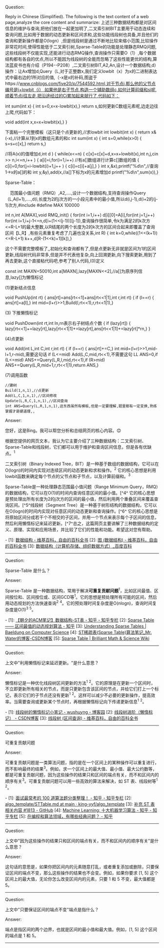 Question:

Reply in Chinese (Simplified).
The following is the text content of a web page,analyze the core content and summarize:
上述三种数据结构都是对区间信息的维护与查询,把他们放在一起更加明了,二叉索引树BIT主要用于动态连续和查询问题,比如用于数据的动态更新和区间求和,这些功能线段树也具备,并且他们的查询和更新操作都是O(logn）,但是线段树是通过不断地比较来缩小范围,比较操作非常花时间,使得性能低于二叉索引树,Sparse-Table的功能是处理静态RMQ问题,这些线段树不仅能实现,还能进行动态RMQ操作,查询操作只需要O（1）,每个数据结构都有各自的优点,所以不能因为线段树的全能而忽略了这些性能更优的结构,算法蓝皮书也有介绍（P194--P208）,二叉索引树BIT,A2,An,设计一个数据结构,d）操作：让Ax增加d,Query（L,对于正整数x,我们定义lowbit（x）为x的二进制表达式中最右边的1所对应的值,（-x是x的补码,图盗于https://www.cnblogs.com/five20/p/7544592.html,对于节点i,那么他的父节点编号是i+lowbit（i）,如果他是右子节点,构造一个辅助数组c,如何计算前缀和si呢,顺着节点i往左走,把沿途经过的Ci累加起来就行了,代码如下：

int sum(int x) 
{
    int s=0,x=x-lowbit(x),}
    return s,如何更新C数组元素呢,边走边往上爬,代码如下：

void add(int x,x=x+lowbit(x),}
}

下面粘一个完整模板（这只是个点更新的,//求lowbit
int lowbit(int x)
{
    return x&(-x),//计算从1到x的数组元素的和c
int sum(int x) 
{
    int s=0,while(x>0)
    {
        s=s+c[x],}
    return s,}
 
//将A(x)的值增加d,int d ) 
{
    while(x<=n)
    {
        c[x]=c[x]+d,x=x+lowbit(x),int n,j,cin >> n,i<=n,i++ )
    {
        a[i]=i,for(i=1,i++) //有a[]数组进行计算c[]数组的值
    {
        c[i]=0,for(j=i-lowbit(i)+1,j++ )
        {
            c[i]=c[i]+a[j],} 
    }
    int x,&x),printf("%d\n",//查询1->x的a[]的和
    int y,&y),add(x,//a[]下标为x的元素增加d
    printf("%d\n",sum(x)),}

Sparse-Table：

    范围最小值问题（RMQ）,A2,....,设计一个数据结构,支持查询操作Query（L,A(l+1),....,d(i,长度为2的j次方的一小段元素中的最小值,所以d(i,j-1),d(i+2的(j-1)次方,#include<algorithm>
#define MAX 100000
 
int n,int A[MAX],void RMQ_init()
{
    for(int i=1,i++)
       d[i][0]=A[i],for(int j=1,j++)
       for(int i=1,i+j-1<=n,d[i+(1<<(j-1))][j-1]),查询操作很简单,令k为满足2的k次方<=R-L+1的最大整数,以R结尾的两个长度为2的k次方的区间合起来即覆盖了查询区间【L,R】,有些元素重复考虑了几遍也没关系,int R)
{
    int k=0,while((1<<(k+1))<=R-L+1)
       k++,d[R-(1<<k)+1][k]),}

这个不需要完整模板了,,初始化和查询都有了,但是点更新无非就是区间为1的区间更新,线段树代码非常多,但是并不代表他复杂,向上回溯更新,向下搜索更新,用到了再去更新,这个直接粘代码吧,参考了别人代码,(0)定义

const int MAXN=50010,int a[MAXN],lazy[MAXN<<2],//a[]为原序列信息,lazy[]为懒惰标记

(1)更新结点信息

void PushUp(int rt)
{
    ans[rt]=ans[rt<<1]+ans[rt<<1|1],int r,int rt)
{
    if (l==r)
    {
        ans[rt]=a[l],}
    int mid=(l+r)>>1,Build(l,rt<<1),r,rt<<1|1),}

(3) 下推懒惰标记

void PushDown(int rt,int ln,rn表示右子树结点个数
{
    if (lazy[rt])
    {
        lazy[rt<<1]+=lazy[rt],lazy[rt<<1|1]+=lazy[rt],ans[rt<<1|1]+=lazy[rt]*rn,}
}

(4)点更新

void Add(int L,int C,int r,int rt)
{
    if (l==r)
    {
        ans[rt]+=C,}
    int mid=(l+r)>>1,mid-l+1,r-mid),需要这句话
    if (L<=mid)
        Add(L,C,mid,rt<<1),不需要这句
    LL ANS=0,if (L<=mid) ANS+=Query(L,R,l,mid,rt<<1),if (R>mid) ANS+=Query(L,R,mid+1,r,rt<<1|1),return ANS,}

(7)调用函数

    //建树   
    Build(1,n,1),//点更新  
    Add(L,C,1,n,1),//区间修改   
    Update(L,R,C,1,n,1),//区间查询   
    int ANS=Query(L,R,1,n,1),这东西虽然有模板,但是一定要理解,题里都有一定变换,熟练掌握才是硬道理,,

Answer:

您好，这是Bing。我可以帮您分析和总结网页的核心内容。😊

根据您提供的网页文本，我认为它主要介绍了三种数据结构：二叉索引树、Sparse-Table和线段树，它们都可以用于维护和查询区间信息，但是各有优缺点。<sup>1</sup>

二叉索引树（Binary Indexed Tree，BIT）是一种基于数组的数据结构，它可以在O(logn)的时间内实现对连续区间的动态更新和求和操作。<sup>2</sup> 它的核心思想是利用lowbit函数来确定每个节点的父节点和子节点，以及计算前缀和。<sup>3</sup>

Sparse-Table是一种处理静态范围最小值问题（Range Minimum Query，RMQ）的数据结构，它可以在O(1)的时间内查询任意区间的最小值。[^4^ 它的核心思想是预处理出所有长度为2的j次方的区间的最小值，然后利用两个重叠区间来覆盖查询区间。[^5^线段树（Segment Tree）是一种基于树形结构的数据结构，它可以在O(logn)的时间内实现对任意区间的动态更新和查询操作。[^6^ 它的核心思想是将原始区间分成若干个不相交的子区间，并用一个节点来表示每个子区间的信息，然后利用懒惰标记来延迟更新。[^7^总之，这篇网页主要讲解了三种数据结构的定义、原理、实现和应用场景，并比较了它们的性能和功能。希望这对您有帮助。

\-
\[1]: [数据结构 - 维基百科，自由的百科全书](https://zh.wikipedia.org/wiki/%E6%95%B0%E6%8D%AE%E7%BB%93%E6%9E%84)
\[2]: [图 (数据结构) - 维基百科，自由的百科全书](https://zh.wikipedia.org/wiki/%E5%9B%BE_%28%E6%95%B0%E6%8D%AE%E7%BB%93%E6%9E%84%29)
\[3]: [数据结构（计算机存储、组织数据方式）_百度百科](https://baike.baidu.com/item/%e6%95%b0%e6%8d%ae%e7%bb%93%e6%9e%84/1450)

<hr/>

Question:

Sparse-Table 是什么？

Answer:

Sparse-Table 是一种数据结构，常用于解决**可重复贡献问题**<sup>1</sup>，比如区间最值、区间按位和、区间按位或、区间GCD等<sup>1</sup>。它的思想是预处理所有可能的区间，然后用动态规划的方法快速查询<sup>2</sup> <sup>4</sup>。它的预处理时间复杂度是O(nlogn)，查询时间复杂度是O(1)<sup>3</sup> <sup>5</sup>。

\-
\[1]: [【朝夕的ACM笔记】数据结构-ST表 - 知乎 - 知乎专栏](https://zhuanlan.zhihu.com/p/123360481)
\[2]: [Sparse Table —— 区间最值的动态规划算法 - 知乎](https://zhuanlan.zhihu.com/p/437873882)
\[3]: [Understanding Sparse Tables | Baeldung on Computer Science](https://www.baeldung.com/cs/sparse-tables)
\[4]: [ST稀疏表(Sparse Table)算法笔记_Mr. Water的博客-CSDN博客](https://blog.csdn.net/narcissus2_/article/details/89423591)
\[5]: [Sparse Table | Brilliant Math & Science Wiki](https://brilliant.org/wiki/sparse-table/)

<hr/>

Question:

上文中"利用懒惰标记来延迟更新。"是什么意思？

Answer:

懒惰标记是一种优化线段树区间更新的方法<sup>1</sup> <sup>2</sup>。它的原理是在更新一个区间时，不立即更新所有相关的节点，而是只更新包含该区间的节点，并给它们打上一个标记，表示它们的子节点还没有更新<sup>1</sup> <sup>2</sup>。这样可以减少不必要的更新操作，提高效率。当需要查询或更新某个节点时，再根据懒惰标记向下传递更新信息<sup>1</sup> <sup>2</sup>。

\-
\[1]: [线段树的懒惰标记小笔记 - wushuyng - 博客园](https://www.cnblogs.com/wushengyang/p/11194456.html)
\[2]: [线段树进阶（懒惰标记） - CSDN博客](https://blog.csdn.net/weixin_44035017/article/details/100527886)
\[3]: [线段树 (区间查询) - 维基百科，自由的百科全书](https://zh.wikipedia.org/wiki/%E7%BA%BF%E6%AE%B5%E6%A0%91_%28%E5%8C%BA%E9%97%B4%E6%9F%A5%E8%AF%A2%29)

<hr/>

Question:

可重复贡献问题

Answer:

可重复贡献问题是一类算法问题，指的是在一个区间上的某种操作可以重复进行，而不影响最终的结果<sup>3</sup>。例如，求一个区间上的最大值、最小值、最大公约数等，都是可重复贡献问题，因为这些操作的结果只和区间的端点有关，而不和区间内的顺序有关<sup>3</sup>。可重复贡献问题可以用一些高效的算法来解决，如 ST 表、线段树等<sup>1</sup> <sup>2</sup>。

\-
\[1]: [面试最常考的 100 道算法题分类整理！ - 知乎 - 知乎专栏](https://zhuanlan.zhihu.com/p/449686402)
\[2]: [algo_template/STTable.md at main · king-yyf/algo_template](https://github.com/king-yyf/algo_template/blob/main/data_structure/STTable.md)
\[3]: [补充 ST 表相关内容 #1813 - GitHub](https://github.com/OI-wiki/OI-wiki/pull/1813)
\[4]: [Machine Learning: 十大机器学习算法 - 知乎 - 知乎专栏](https://zhuanlan.zhihu.com/p/33794257)
\[5]: [在编程和算法领域，有哪些经典问题？ - 知乎](https://www.zhihu.com/question/19927564)

<hr/>

Question:

上文中"因为这些操作的结果只和区间的端点有关，而不和区间内的顺序有关"是什么意思？

Answer:

这句话的意思是，如果你把区间内的元素随意打乱，或者重复添加或删除，只要保证区间的端点不变，那么这些操作的结果也不会变。例如，如果你要求 [1, 5] 这个区间上的最大值，无论你怎么改变区间内的元素，只要 1 和 5 不变，最大值都是 5。


<hr/>

Question:

上文中"只要保证区间的端点不变"端点是指什么？

Answer:

端点是指区间的两个边界，也就是区间的最小值和最大值。例如，[1, 5] 这个区间的端点是 1 和 5。


<hr/>

